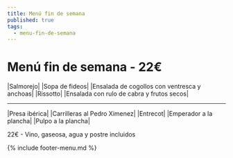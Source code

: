 ```yaml
---
title: Menú fin de semana
published: true
tags:
  - menu-fin-de-semana
---
```


# Menú fin de semana - 22€

|Salmorejo|
|Sopa de fideos|
|Ensalada de cogollos con ventresca y anchoas|
|Rissotto|
|Ensalada con rulo de cabra y frutos secos|

------

|Presa ibérica|
|Carrilleras al Pedro Ximenez|
|Entrecot|
|Emperador a la plancha|
|Pulpo a la plancha|

22€ - Vino, gaseosa, agua y postre incluidos

{% include footer-menu.md %}
